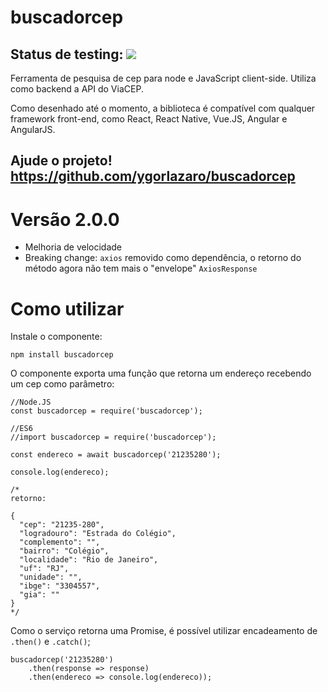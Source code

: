 # buscadorcep

## Status de testing: ![](https://travis-ci.org/ygorlazaro/buscadorcep.svg?branch=master)

Ferramenta de pesquisa de cep para node e JavaScript client-side. Utiliza como backend a API do ViaCEP.

Como desenhado até o momento, a biblioteca é compatível com qualquer framework front-end, como React, React Native, Vue.JS, Angular e AngularJS.

## Ajude o projeto! https://github.com/ygorlazaro/buscadorcep

# Versão 2.0.0

- Melhoria de velocidade
- Breaking change: `axios` removido como dependência, o retorno do método agora não tem mais o "envelope" `AxiosResponse`

# Como utilizar

Instale o componente:

`npm install buscadorcep`

O componente exporta uma função que retorna um endereço recebendo um cep como parâmetro:

```
//Node.JS
const buscadorcep = require('buscadorcep');

//ES6
//import buscadorcep = require('buscadorcep');

const endereco = await buscadorcep('21235280');

console.log(endereco);

/*
retorno:

{
  "cep": "21235-280",
  "logradouro": "Estrada do Colégio",
  "complemento": "",
  "bairro": "Colégio",
  "localidade": "Rio de Janeiro",
  "uf": "RJ",
  "unidade": "",
  "ibge": "3304557",
  "gia": ""
}
*/
```

Como o serviço retorna uma Promise, é possível utilizar encadeamento de `.then()` e `.catch()`;

```
buscadorcep('21235280')
    .then(response => response)
    .then(endereco => console.log(endereco));
```    

